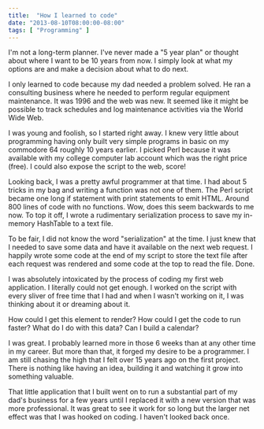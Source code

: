 ```yaml
---
title:  "How I learned to code"
date: "2013-08-10T08:00:00-08:00"
tags: [ "Programming" ]
---
```


I'm not a long-term planner. I've never made a "5 year plan" or thought about where I want to be 10 years from now. I simply look at what my options are and make a decision about what to do next. 

I only learned to code because my dad needed a problem solved. He ran a consulting business where he needed to perform regular equipment maintenance. It was 1996 and the web was new. It seemed like it might be possible to track schedules and log maintenance activities via the World Wide Web.

I was young and foolish, so I started right away. I knew very little about programming having only built very simple programs in basic on my commodore 64 roughly 10 years earlier. I picked Perl because it was available with my college computer lab account which was the right price (free). I could also expose the script to the web, score!

Looking back, I was a pretty awful programmer at that time. I had about 5 tricks in my bag and writing a function was not one of them. The Perl script became one long if statement with print statements to emit HTML. Around 800 lines of code with no functions. Wow, does this seem backwards to me now. To top it off, I wrote a rudimentary serialization process to save my in-memory HashTable to a text file. 

To be fair, I did not know the word "serialization" at the time. I just knew that I needed to save some data and have it available on the next web request. I happily wrote some code at the end of my script to store the text file after each request was rendered and some code at the top to read the file. Done.

I was absolutely intoxicated by the process of coding my first web application. I literally could not get enough. I worked on the script with every sliver of free time that I had and when I wasn't working on it, I was thinking about it or dreaming about it.

How could I get this element to render? How could I get the code to run faster? What do I do with this data? Can I build a calendar?

I was great. I probably learned more in those 6 weeks than at any other time in my career. But more than that, it forged my desire to be a programmer. I am still chasing the high that I felt over 15 years ago on the first project. There is nothing like having an idea, building it and watching it grow into something valuable.

That little application that I built went on to run a substantial part of my dad's business for a few years until I replaced it with a new version that was more professional. It was great to see it work for so long but the larger net effect was that I was hooked on coding. I haven't looked back once.


